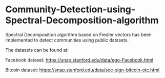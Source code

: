 # Community-Detection-using-Spectral-Decomposition-algorithm
Spectral Decomposition algorithm based on Fiedler vectors has been implemented to detect communities using public datasets.

The datasets can be found at:

Facebook dataset: https://snap.stanford.edu/data/ego-Facebook.html

Bitcoin dataset: https://snap.stanford.edu/data/soc-sign-bitcoin-otc.html
